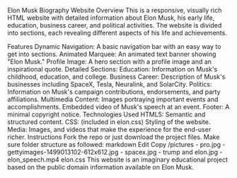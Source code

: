 Elon Musk Biography Website
Overview
This is a responsive, visually rich HTML website with detailed information about Elon Musk, his early life, education, business career, and political activities. The website is divided into sections, each revealing different aspects of his life and achievements.

Features
Dynamic Navigation: A basic navigation bar with an easy way to get into sections.
Animated Marquee: An animated text banner showing "Elon Musk."
Profile Image: A hero section with a profile image and an inspirational quote.
Detailed Sections:
Education: Information on Musk's childhood, education, and college.
Business Career: Description of Musk's businesses including SpaceX, Tesla, Neuralink, and SolarCity.
Politics: Information on Musk's campaign contributions, endorsements, and party affiliations.
Multimedia Content:
Images portraying important events and accomplishments.
Embedded video of Musk's speech at an event.
Footer: A minimal copyright notice.
Technologies Used
HTML5: Semantic and structured content.
CSS: (included in elon.css) Styling of the website.
Media: Images, and videos that make the experience for the end-user richer.
Instructions
Fork the repo or just download the project files.
Make sure folder structure as followed:
markdown Edit
Copy
/pictures
    - pro.jpg
    - gettyimages-1499013102-612x612.jpg
    - spacex.jpg
    - trump and elon.jpg
    - elon_speech.mp4
elon.css
This website is an imaginary educational project based on the public domain information available on Elon Musk.

